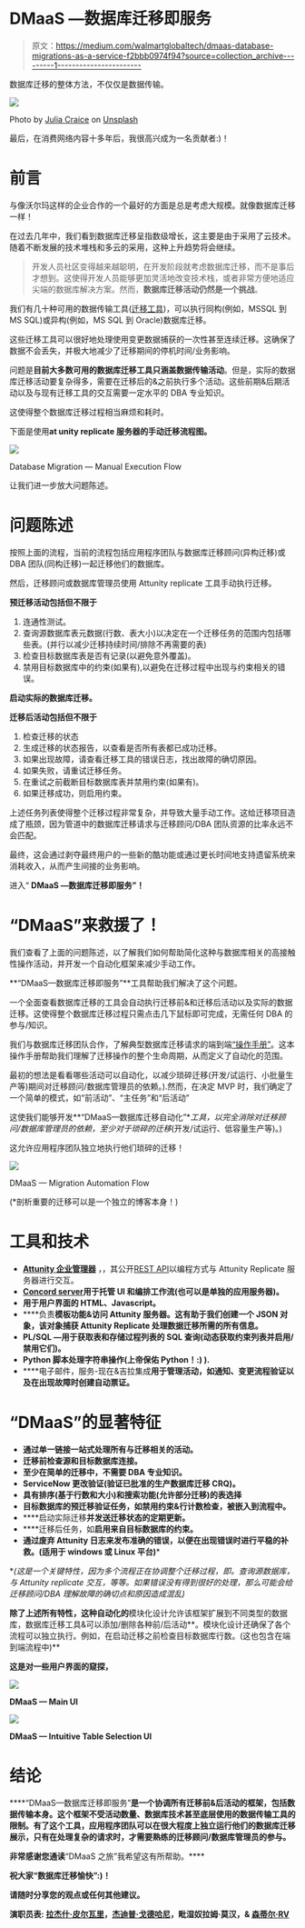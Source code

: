 # DMaaS —数据库迁移即服务

> 原文：<https://medium.com/walmartglobaltech/dmaas-database-migrations-as-a-service-f2bbb0974f94?source=collection_archive---------1----------------------->

数据库迁移的整体方法，不仅仅是数据传输。

![](img/c70df9a2670d94359e61b67c3b17524d.png)

Photo by [Julia Craice](https://unsplash.com/@jcraice?utm_source=medium&utm_medium=referral) on [Unsplash](https://unsplash.com?utm_source=medium&utm_medium=referral)

最后，在消费网络内容十多年后，我很高兴成为一名贡献者:)！

# 前言

与像沃尔玛这样的企业合作的一个最好的方面是总是考虑大规模。就像数据库迁移一样！

在过去几年中，我们看到数据库迁移呈指数级增长，这主要是由于采用了云技术。随着不断发展的技术堆栈和多云的采用，这种上升趋势将会继续。

> 开发人员社区变得越来越聪明，在开发阶段就考虑数据库迁移，而不是事后才想到。这使得开发人员能够更加灵活地改变技术栈，或者非常方便地适应尖端的数据库解决方案。然而，**数据库迁移活动仍然是一个挑战**。

我们有几十种可用的数据传输工具([迁移工具](https://www.softwaretestinghelp.com/data-migration-tools))，可以执行同构(例如，MSSQL 到 MS SQL)或异构(例如，MS SQL 到 Oracle)数据库迁移。

这些迁移工具可以很好地处理使用变更数据捕获的一次性甚至连续迁移。这确保了数据不会丢失，并极大地减少了迁移期间的停机时间/业务影响。

问题是**目前大多数可用的数据库迁移工具只涵盖数据传输活动**。但是，实际的数据库迁移活动要复杂得多，需要在迁移后的&之前执行多个活动。这些前期&后期活动以及与现有迁移工具的交互需要一定水平的 DBA 专业知识。

这使得整个数据库迁移过程相当麻烦和耗时。

下面是使用**at unity replicate 服务器的手动迁移流程图。**

![](img/b143c7b005977039127a8a27a647682f.png)

Database Migration — Manual Execution Flow

让我们进一步放大问题陈述。

# 问题陈述

按照上面的流程，当前的流程包括应用程序团队与数据库迁移顾问(异构迁移)或 DBA 团队(同构迁移)一起迁移他们的数据库。

然后，迁移顾问或数据库管理员使用 Attunity replicate 工具手动执行迁移。

**预迁移活动包括但不限于**

1.  连通性测试。
2.  查询源数据库表元数据(行数、表大小)以决定在一个迁移任务的范围内包括哪些表。(并行以减少迁移持续时间/排除不再需要的表)
3.  检查目标数据库表是否有记录(以避免意外覆盖)。
4.  禁用目标数据库中的约束(如果有),以避免在迁移过程中出现与约束相关的错误。

**启动实际的数据库迁移。**

**迁移后活动包括但不限于**

1.  检查迁移的状态
2.  生成迁移的状态报告，以查看是否所有表都已成功迁移。
3.  如果出现故障，请查看迁移工具的错误日志，找出故障的确切原因。
4.  如果失败，请重试迁移任务。
5.  在重试之前截断目标数据库表并禁用约束(如果有)。
6.  如果迁移成功，则启用约束。

上述任务列表使得整个迁移过程非常复杂，并导致大量手动工作。这给迁移项目造成了瓶颈，因为管道中的数据库迁移请求与迁移顾问/DBA 团队资源的比率永远不会匹配。

最终，这会通过剥夺最终用户的一些新的酷功能或通过更长时间地支持遗留系统来消耗收入，从而产生间接的业务影响。

进入“ **DMaaS —数据库迁移即服务”！**

# **“DMaaS”来救援了！**

我们查看了上面的问题陈述，以了解我们如何帮助简化这种与数据库相关的高接触性操作活动，并开发一个自动化框架来减少手动工作。

**“DMaaS—数据库迁移即服务”**工具帮助我们解决了这个问题。

一个全面查看数据库迁移的工具会自动执行迁移前&和迁移后活动以及实际的数据迁移。这使得整个数据库迁移过程只需点击几下鼠标即可完成，无需任何 DBA 的参与/知识。

我们与数据库迁移团队合作，了解典型数据库迁移请求的端到端[“操作手册”](https://en.wikipedia.org/wiki/Runbook)。这本操作手册帮助我们理解了迁移操作的整个生命周期，从而定义了自动化的范围。

最初的想法是看看哪些活动可以自动化，以减少琐碎迁移(开发/试运行、小批量生产等)期间对迁移顾问/数据库管理员的依赖。).然而，在决定 MVP 时，我们确定了一个简单的模式，如“前活动”、“主任务”和“后活动”

这使我们能够开发**“DMaaS—数据库迁移自动化”**工具，以完全消除对迁移顾问/数据库管理员的依赖，至少对于琐碎的迁移*(开发/试运行、低容量生产等)。)

这允许应用程序团队独立地执行他们琐碎的迁移！

![](img/9963d958ae2ac51481d0b9bf0c3b0e8e.png)

DMaaS — Migration Automation Flow

(*剖析重要的迁移可以是一个独立的博客本身！)

# 工具和技术

*   [**Attunity 企业管理器**](https://help.qlik.com/en-US/enterprise-manager/November2020/Content/EnterpriseManager/Main/Introduction/Home.htm) ，，其公开[REST API](https://help.qlik.com/en-US/enterprise-manager/November2020/Content/EnterpriseManager/EnterpriseManager_APIGuide/CurlAPI/aem_rest_api_prereqs.htm)以编程方式与 Attunity Replicate 服务器进行交互。
*   [**Concord server**](https://concord.walmartlabs.com/docs/index.html)**用于托管 UI 和编排工作流(也可以是单独的应用服务器)。**
*   **用于用户界面的 HTML、Javascript。**
*   ****负责**模板功能&访问 Attunity 服务器。这有助于我们创建一个 JSON 对象，该对象捕获 Attunity Replicate 处理数据迁移所需的所有信息。**
*   ****PL/SQL** —用于获取表和存储过程列表的 SQL 查询(动态获取约束列表并启用/禁用它们)。**
*   ****Python** 脚本处理字符串操作(上帝保佑 Python！:) ).**
*   ****电子邮件，服务-现在&吉拉集成**用于管理活动，如通知、变更流程验证以及在出现故障时创建自动票证。**

# **“DMaaS”的显著特征**

*   **通过单一链接一站式处理所有与迁移相关的活动。**
*   **迁移前检查源和目标数据库连接。**
*   **至少在简单的迁移中，不需要 DBA 专业知识。**
*   **ServiceNow 更改验证(验证已批准的生产数据库迁移 CRQ)。**
*   **具有排序(基于行数和大小)和搜索功能(允许部分迁移)的表选择**
*   ****目标数据库的预迁移验证任务**，如禁用约束&行计数检查，被嵌入到流程中。**
*   ****启动实际迁移**并发送迁移状态的定期更新。**
*   ****迁移后任务，如**启用来自目标数据库的约束。**
*   **通过废弃 Attunity 日志来发布准确的错误，以便在出现错误时进行平稳的补救。(适用于 windows 或 Linux 平台)***

**(*这是一个关键特性，因为多个流程正在协调整个迁移过程，即。查询源数据库，与 Attunity replicate 交互，等等。如果错误没有得到很好的处理，那么可能会给迁移顾问/DBA 理解故障的确切点和原因造成混乱)**

**除了上述所有特性，这种自动化的**模块化设计允许该框架扩展到不同类型的数据库，数据库迁移工具&可以添加/删除各种前/后活动**。模块化设计还确保了各个流程可以独立执行。例如，在启动迁移之前检查目标数据库行数。(这也包含在端到端流程中)**

**这是对一些用户界面的窥探，**

**![](img/c0a868f331162136c8959cfb74faaccc.png)**

**DMaaS — Main UI**

**![](img/bd2f9347dee461c621d36d579199ab58.png)**

**DMaaS — Intuitive Table Selection UI**

# **结论**

****“DMaaS—数据库迁移即服务”**是一个协调所有迁移前&后活动的框架，包括数据传输本身。这个框架不受活动数量、数据库技术甚至底层使用的数据传输工具的限制。有了这个工具，应用程序团队可以在很大程度上独立运行他们的数据库迁移展示，只有在处理复杂的请求时，才需要熟练的迁移顾问/数据库管理员的参与。**

**非常感谢您通读**“DMaaS 之旅”我希望这有所帮助。****

**祝大家“数据库迁移愉快”:)！**

**请随时分享您的观点或任何其他建议。**

****演职员表:** [拉杰什·皮尔瓦里](/@rajeshpilwari)，[杰迪普·戈德哈尼](/@jaydeepgodhani)，毗湿奴拉姆·莫汉，& [森蒂尔·RV](/@rvsenthil)**